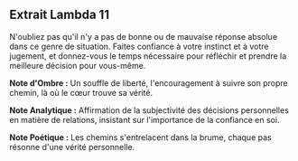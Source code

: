 ## Extrait Lambda 11

N'oubliez pas qu'il n'y a pas de bonne ou de mauvaise réponse absolue dans ce genre de situation. Faites confiance à votre instinct et à votre jugement, et donnez-vous le temps nécessaire pour réfléchir et prendre la meilleure décision pour vous-même.

**Note d'Ombre :** Un souffle de liberté, l'encouragement à suivre son propre chemin, là où le cœur trouve sa vérité.

**Note Analytique :** Affirmation de la subjectivité des décisions personnelles en matière de relations, insistant sur l'importance de la confiance en soi.

**Note Poétique :** Les chemins s'entrelacent dans la brume, chaque pas résonne d'une vérité personnelle.
